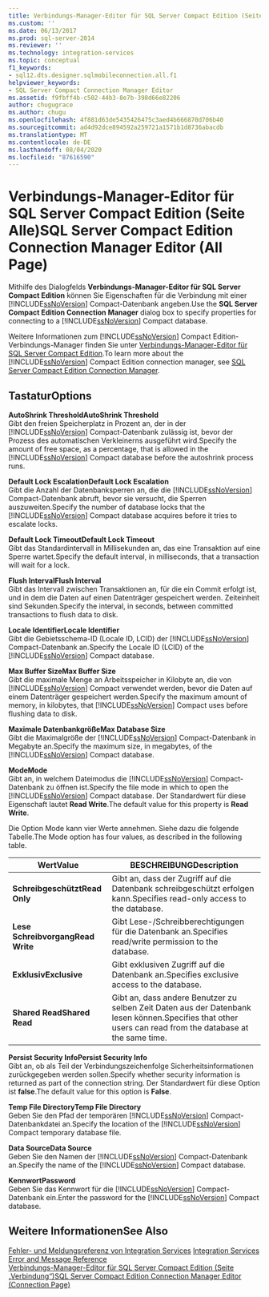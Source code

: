 ```yaml
---
title: Verbindungs-Manager-Editor für SQL Server Compact Edition (Seite "alle") | Microsoft-Dokumentation
ms.custom: ''
ms.date: 06/13/2017
ms.prod: sql-server-2014
ms.reviewer: ''
ms.technology: integration-services
ms.topic: conceptual
f1_keywords:
- sql12.dts.designer.sqlmobileconnection.all.f1
helpviewer_keywords:
- SQL Server Compact Connection Manager Editor
ms.assetid: f9fbff4b-c502-44b3-8e7b-398d66e82206
author: chugugrace
ms.author: chugu
ms.openlocfilehash: 4f881d63de5435426475c3aed4b666870d706b40
ms.sourcegitcommit: ad4d92dce894592a259721a1571b1d8736abacdb
ms.translationtype: MT
ms.contentlocale: de-DE
ms.lasthandoff: 08/04/2020
ms.locfileid: "87616590"
---
```

# <a name="sql-server-compact-edition-connection-manager-editor-all-page"></a><span data-ttu-id="5268b-102">Verbindungs-Manager-Editor für SQL Server Compact Edition (Seite Alle)</span><span class="sxs-lookup"><span data-stu-id="5268b-102">SQL Server Compact Edition Connection Manager Editor (All Page)</span></span>
  <span data-ttu-id="5268b-103">Mithilfe des Dialogfelds **Verbindungs-Manager-Editor für SQL Server Compact Edition** können Sie Eigenschaften für die Verbindung mit einer [!INCLUDE[ssNoVersion](../includes/ssnoversion-md.md)] Compact-Datenbank angeben.</span><span class="sxs-lookup"><span data-stu-id="5268b-103">Use the **SQL Server Compact Edition Connection Manager** dialog box to specify properties for connecting to a [!INCLUDE[ssNoVersion](../includes/ssnoversion-md.md)] Compact database.</span></span>  
  
 <span data-ttu-id="5268b-104">Weitere Informationen zum [!INCLUDE[ssNoVersion](../includes/ssnoversion-md.md)] Compact Edition-Verbindungs-Manager finden Sie unter [Verbindungs-Manager-Editor für SQL Server Compact Edition](connection-manager/sql-server-compact-edition-connection-manager.md).</span><span class="sxs-lookup"><span data-stu-id="5268b-104">To learn more about the [!INCLUDE[ssNoVersion](../includes/ssnoversion-md.md)] Compact Edition connection manager, see [SQL Server Compact Edition Connection Manager](connection-manager/sql-server-compact-edition-connection-manager.md).</span></span>  
  
## <a name="options"></a><span data-ttu-id="5268b-105">Tastatur</span><span class="sxs-lookup"><span data-stu-id="5268b-105">Options</span></span>  
 <span data-ttu-id="5268b-106">**AutoShrink Threshold**</span><span class="sxs-lookup"><span data-stu-id="5268b-106">**AutoShrink Threshold**</span></span>  
 <span data-ttu-id="5268b-107">Gibt den freien Speicherplatz in Prozent an, der in der [!INCLUDE[ssNoVersion](../includes/ssnoversion-md.md)] Compact-Datenbank zulässig ist, bevor der Prozess des automatischen Verkleinerns ausgeführt wird.</span><span class="sxs-lookup"><span data-stu-id="5268b-107">Specify the amount of free space, as a percentage, that is allowed in the [!INCLUDE[ssNoVersion](../includes/ssnoversion-md.md)] Compact database before the autoshrink process runs.</span></span>  
  
 <span data-ttu-id="5268b-108">**Default Lock Escalation**</span><span class="sxs-lookup"><span data-stu-id="5268b-108">**Default Lock Escalation**</span></span>  
 <span data-ttu-id="5268b-109">Gibt die Anzahl der Datenbanksperren an, die die [!INCLUDE[ssNoVersion](../includes/ssnoversion-md.md)] Compact-Datenbank abruft, bevor sie versucht, die Sperren auszuweiten.</span><span class="sxs-lookup"><span data-stu-id="5268b-109">Specify the number of database locks that the [!INCLUDE[ssNoVersion](../includes/ssnoversion-md.md)] Compact database acquires before it tries to escalate locks.</span></span>  
  
 <span data-ttu-id="5268b-110">**Default Lock Timeout**</span><span class="sxs-lookup"><span data-stu-id="5268b-110">**Default Lock Timeout**</span></span>  
 <span data-ttu-id="5268b-111">Gibt das Standardintervall in Millisekunden an, das eine Transaktion auf eine Sperre wartet.</span><span class="sxs-lookup"><span data-stu-id="5268b-111">Specify the default interval, in milliseconds, that a transaction will wait for a lock.</span></span>  
  
 <span data-ttu-id="5268b-112">**Flush Interval**</span><span class="sxs-lookup"><span data-stu-id="5268b-112">**Flush Interval**</span></span>  
 <span data-ttu-id="5268b-113">Gibt das Intervall zwischen Transaktionen an, für die ein Commit erfolgt ist, und in dem die Daten auf einen Datenträger gespeichert werden. Zeiteinheit sind Sekunden.</span><span class="sxs-lookup"><span data-stu-id="5268b-113">Specify the interval, in seconds, between committed transactions to flush data to disk.</span></span>  
  
 <span data-ttu-id="5268b-114">**Locale Identifier**</span><span class="sxs-lookup"><span data-stu-id="5268b-114">**Locale Identifier**</span></span>  
 <span data-ttu-id="5268b-115">Gibt die Gebietsschema-ID (Locale ID, LCID) der [!INCLUDE[ssNoVersion](../includes/ssnoversion-md.md)] Compact-Datenbank an.</span><span class="sxs-lookup"><span data-stu-id="5268b-115">Specify the Locale ID (LCID) of the [!INCLUDE[ssNoVersion](../includes/ssnoversion-md.md)] Compact database.</span></span>  
  
 <span data-ttu-id="5268b-116">**Max Buffer Size**</span><span class="sxs-lookup"><span data-stu-id="5268b-116">**Max Buffer Size**</span></span>  
 <span data-ttu-id="5268b-117">Gibt die maximale Menge an Arbeitsspeicher in Kilobyte an, die von [!INCLUDE[ssNoVersion](../includes/ssnoversion-md.md)] Compact verwendet werden, bevor die Daten auf einem Datenträger gespeichert werden.</span><span class="sxs-lookup"><span data-stu-id="5268b-117">Specify the maximum amount of memory, in kilobytes, that [!INCLUDE[ssNoVersion](../includes/ssnoversion-md.md)] Compact uses before flushing data to disk.</span></span>  
  
 <span data-ttu-id="5268b-118">**Maximale Datenbankgröße**</span><span class="sxs-lookup"><span data-stu-id="5268b-118">**Max Database Size**</span></span>  
 <span data-ttu-id="5268b-119">Gibt die Maximalgröße der [!INCLUDE[ssNoVersion](../includes/ssnoversion-md.md)] Compact-Datenbank in Megabyte an.</span><span class="sxs-lookup"><span data-stu-id="5268b-119">Specify the maximum size, in megabytes, of the [!INCLUDE[ssNoVersion](../includes/ssnoversion-md.md)] Compact database.</span></span>  
  
 <span data-ttu-id="5268b-120">**Mode**</span><span class="sxs-lookup"><span data-stu-id="5268b-120">**Mode**</span></span>  
 <span data-ttu-id="5268b-121">Gibt an, in welchem Dateimodus die [!INCLUDE[ssNoVersion](../includes/ssnoversion-md.md)] Compact-Datenbank zu öffnen ist.</span><span class="sxs-lookup"><span data-stu-id="5268b-121">Specify the file mode in which to open the [!INCLUDE[ssNoVersion](../includes/ssnoversion-md.md)] Compact database.</span></span> <span data-ttu-id="5268b-122">Der Standardwert für diese Eigenschaft lautet **Read Write**.</span><span class="sxs-lookup"><span data-stu-id="5268b-122">The default value for this property is **Read Write**.</span></span>  
  
 <span data-ttu-id="5268b-123">Die Option Mode kann vier Werte annehmen. Siehe dazu die folgende Tabelle.</span><span class="sxs-lookup"><span data-stu-id="5268b-123">The Mode option has four values, as described in the following table.</span></span>  
  
|<span data-ttu-id="5268b-124">Wert</span><span class="sxs-lookup"><span data-stu-id="5268b-124">Value</span></span>|<span data-ttu-id="5268b-125">BESCHREIBUNG</span><span class="sxs-lookup"><span data-stu-id="5268b-125">Description</span></span>|  
|-----------|-----------------|  
|<span data-ttu-id="5268b-126">**Schreibgeschützt**</span><span class="sxs-lookup"><span data-stu-id="5268b-126">**Read Only**</span></span>|<span data-ttu-id="5268b-127">Gibt an, dass der Zugriff auf die Datenbank schreibgeschützt erfolgen kann.</span><span class="sxs-lookup"><span data-stu-id="5268b-127">Specifies read-only access to the database.</span></span>|  
|<span data-ttu-id="5268b-128">**Lese Schreibvorgang**</span><span class="sxs-lookup"><span data-stu-id="5268b-128">**Read Write**</span></span>|<span data-ttu-id="5268b-129">Gibt Lese-/Schreibberechtigungen für die Datenbank an.</span><span class="sxs-lookup"><span data-stu-id="5268b-129">Specifies read/write permission to the database.</span></span>|  
|<span data-ttu-id="5268b-130">**Exklusiv**</span><span class="sxs-lookup"><span data-stu-id="5268b-130">**Exclusive**</span></span>|<span data-ttu-id="5268b-131">Gibt exklusiven Zugriff auf die Datenbank an.</span><span class="sxs-lookup"><span data-stu-id="5268b-131">Specifies exclusive access to the database.</span></span>|  
|<span data-ttu-id="5268b-132">**Shared Read**</span><span class="sxs-lookup"><span data-stu-id="5268b-132">**Shared Read**</span></span>|<span data-ttu-id="5268b-133">Gibt an, dass andere Benutzer zu selben Zeit Daten aus der Datenbank lesen können.</span><span class="sxs-lookup"><span data-stu-id="5268b-133">Specifies that other users can read from the database at the same time.</span></span>|  
  
 <span data-ttu-id="5268b-134">**Persist Security Info**</span><span class="sxs-lookup"><span data-stu-id="5268b-134">**Persist Security Info**</span></span>  
 <span data-ttu-id="5268b-135">Gibt an, ob als Teil der Verbindungszeichenfolge Sicherheitsinformationen zurückgegeben werden sollen.</span><span class="sxs-lookup"><span data-stu-id="5268b-135">Specify whether security information is returned as part of the connection string.</span></span> <span data-ttu-id="5268b-136">Der Standardwert für diese Option ist **false**.</span><span class="sxs-lookup"><span data-stu-id="5268b-136">The default value for this option is **False**.</span></span>  
  
 <span data-ttu-id="5268b-137">**Temp File Directory**</span><span class="sxs-lookup"><span data-stu-id="5268b-137">**Temp File Directory**</span></span>  
 <span data-ttu-id="5268b-138">Geben Sie den Pfad der temporären [!INCLUDE[ssNoVersion](../includes/ssnoversion-md.md)] Compact-Datenbankdatei an.</span><span class="sxs-lookup"><span data-stu-id="5268b-138">Specify the location of the [!INCLUDE[ssNoVersion](../includes/ssnoversion-md.md)] Compact temporary database file.</span></span>  
  
 <span data-ttu-id="5268b-139">**Data Source**</span><span class="sxs-lookup"><span data-stu-id="5268b-139">**Data Source**</span></span>  
 <span data-ttu-id="5268b-140">Geben Sie den Namen der [!INCLUDE[ssNoVersion](../includes/ssnoversion-md.md)] Compact-Datenbank an.</span><span class="sxs-lookup"><span data-stu-id="5268b-140">Specify the name of the [!INCLUDE[ssNoVersion](../includes/ssnoversion-md.md)] Compact database.</span></span>  
  
 <span data-ttu-id="5268b-141">**Kennwort**</span><span class="sxs-lookup"><span data-stu-id="5268b-141">**Password**</span></span>  
 <span data-ttu-id="5268b-142">Geben Sie das Kennwort für die [!INCLUDE[ssNoVersion](../includes/ssnoversion-md.md)] Compact-Datenbank ein.</span><span class="sxs-lookup"><span data-stu-id="5268b-142">Enter the password for the [!INCLUDE[ssNoVersion](../includes/ssnoversion-md.md)] Compact database.</span></span>  
  
## <a name="see-also"></a><span data-ttu-id="5268b-143">Weitere Informationen</span><span class="sxs-lookup"><span data-stu-id="5268b-143">See Also</span></span>  
 <span data-ttu-id="5268b-144">[Fehler- und Meldungsreferenz von Integration Services](../../2014/integration-services/integration-services-error-and-message-reference.md) </span><span class="sxs-lookup"><span data-stu-id="5268b-144">[Integration Services Error and Message Reference](../../2014/integration-services/integration-services-error-and-message-reference.md) </span></span>  
 [<span data-ttu-id="5268b-145">Verbindungs-Manager-Editor für SQL Server Compact Edition &#40;Seite „Verbindung“&#41;</span><span class="sxs-lookup"><span data-stu-id="5268b-145">SQL Server Compact Edition Connection Manager Editor &#40;Connection Page&#41;</span></span>](../../2014/integration-services/sql-server-compact-edition-connection-manager-editor-connection-page.md)  
  
  
